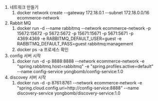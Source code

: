 1. 네트워크 만들기
   1. docker network create --gateway 172.18.0.1 --subnet 172.18.0.0/16 ecommerce-network
2. Rabbit MQ
   1. docker run -d --name rabbitmq --network ecommerce-network -p 15672:15672 -p 5672:5672 -p 15671:15671 -p 5671:5671 -p 4369:4369 -e RABBITMQ_DEFAULT_USER=guest -e RABBITMQ_DEFAULT_PASS=guest rabbitmq:management
   2. docker ps -a 프로세스 확인
3. config 서버 시작
   1. docker run -d -p 8888:8888 --network ecommerce-network -e "spring.rabbitmq.host=rabbitmq" -e "spring.profiles.active=default" --name config-service yongbomb/config-service:1.0
4. discovey 서버 시작
   1. docker run -d -p 8761:8761 --network ecommerce-network -e "spring.cloud.config.uri=http://config-service:8888" --name discovery-service yongbomb/discovery-service:1.0